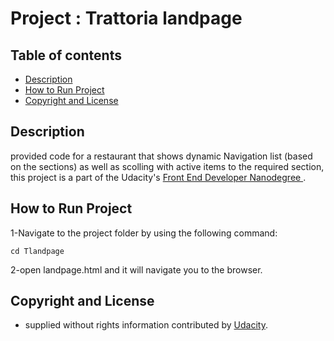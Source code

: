 # Project : Trattoria landpage

## Table of contents
  - [Description](#description)
  - [How to Run Project](#how-to-run-project)
  - [Copyright and License](#copyright-and-license)

## Description
provided code for a restaurant that shows dynamic Navigation list (based on the sections) as well as scolling with active items to the required section, this project is a part of the Udacity's [ Front End Developer Nanodegree ](https://www.udacity.com/course/front-end-web-developer-nanodegree--nd0011).



## How to Run Project


1-Navigate to the project folder by using the following command:

```
cd Tlandpage
```

2-open landpage.html and it will navigate you to the browser.
 

## Copyright and License
- supplied without rights information contributed by [Udacity](http://www.udacity.com).
